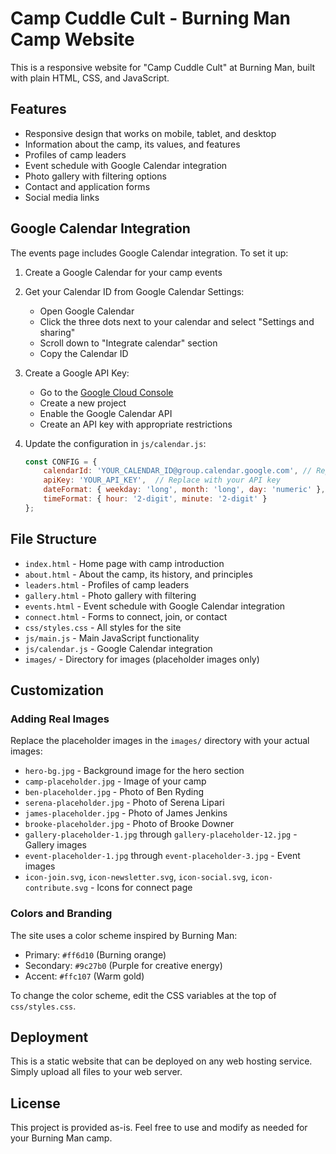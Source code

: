 # Camp Cuddle Cult - Burning Man Camp Website

This is a responsive website for "Camp Cuddle Cult" at Burning Man, built with plain HTML, CSS, and JavaScript.

## Features

- Responsive design that works on mobile, tablet, and desktop
- Information about the camp, its values, and features
- Profiles of camp leaders
- Event schedule with Google Calendar integration
- Photo gallery with filtering options
- Contact and application forms
- Social media links

## Google Calendar Integration

The events page includes Google Calendar integration. To set it up:

1. Create a Google Calendar for your camp events
2. Get your Calendar ID from Google Calendar Settings:
   - Open Google Calendar
   - Click the three dots next to your calendar and select "Settings and sharing"
   - Scroll down to "Integrate calendar" section
   - Copy the Calendar ID

3. Create a Google API Key:
   - Go to the [Google Cloud Console](https://console.cloud.google.com/)
   - Create a new project
   - Enable the Google Calendar API
   - Create an API key with appropriate restrictions

4. Update the configuration in `js/calendar.js`:
   ```javascript
   const CONFIG = {
       calendarId: 'YOUR_CALENDAR_ID@group.calendar.google.com', // Replace with your calendar ID
       apiKey: 'YOUR_API_KEY',  // Replace with your API key
       dateFormat: { weekday: 'long', month: 'long', day: 'numeric' },
       timeFormat: { hour: '2-digit', minute: '2-digit' }
   };
   ```

## File Structure

- `index.html` - Home page with camp introduction
- `about.html` - About the camp, its history, and principles
- `leaders.html` - Profiles of camp leaders
- `gallery.html` - Photo gallery with filtering
- `events.html` - Event schedule with Google Calendar integration
- `connect.html` - Forms to connect, join, or contact
- `css/styles.css` - All styles for the site
- `js/main.js` - Main JavaScript functionality
- `js/calendar.js` - Google Calendar integration
- `images/` - Directory for images (placeholder images only)

## Customization

### Adding Real Images

Replace the placeholder images in the `images/` directory with your actual images:
- `hero-bg.jpg` - Background image for the hero section
- `camp-placeholder.jpg` - Image of your camp
- `ben-placeholder.jpg` - Photo of Ben Ryding
- `serena-placeholder.jpg` - Photo of Serena Lipari
- `james-placeholder.jpg` - Photo of James Jenkins
- `brooke-placeholder.jpg` - Photo of Brooke Downer
- `gallery-placeholder-1.jpg` through `gallery-placeholder-12.jpg` - Gallery images
- `event-placeholder-1.jpg` through `event-placeholder-3.jpg` - Event images
- `icon-join.svg`, `icon-newsletter.svg`, `icon-social.svg`, `icon-contribute.svg` - Icons for connect page

### Colors and Branding

The site uses a color scheme inspired by Burning Man:
- Primary: `#ff6d10` (Burning orange)
- Secondary: `#9c27b0` (Purple for creative energy)
- Accent: `#ffc107` (Warm gold)

To change the color scheme, edit the CSS variables at the top of `css/styles.css`.

## Deployment

This is a static website that can be deployed on any web hosting service. Simply upload all files to your web server.

## License

This project is provided as-is. Feel free to use and modify as needed for your Burning Man camp.